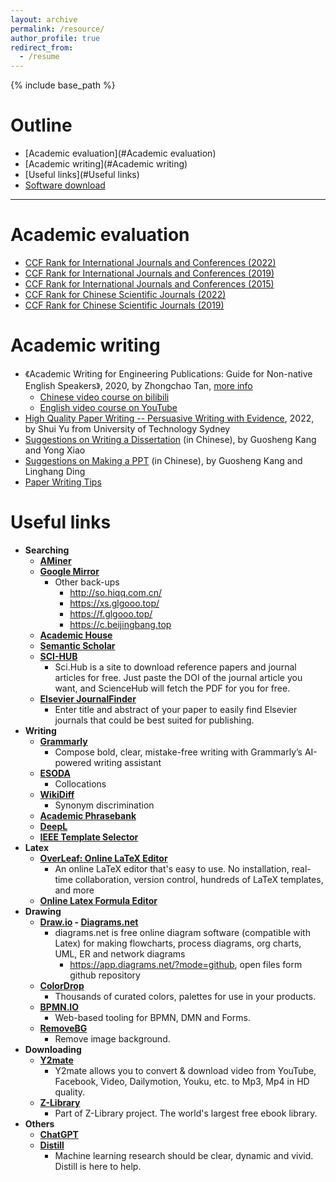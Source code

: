 ```yaml
---
layout: archive
permalink: /resource/
author_profile: true
redirect_from:
  - /resume
---
```


{% include base_path %}

Outline
======
- [Academic evaluation](#Academic evaluation)
- [Academic writing](#Academic writing)
- [Useful links](#Useful links)
- [Software download](http://guoshengkang.github.io/resource/software-collection)

------

<span id="Academic evaluation">Academic evaluation</span>
======
* [CCF Rank for International Journals and Conferences (2022)](http://guoshengkang.github.io/resources/2022_Rank_CCF推荐国际学术会议和期刊目录.pdf)
* [CCF Rank for International Journals and Conferences (2019)](http://guoshengkang.github.io/resources/2019_Rank_CCF推荐国际学术会议和期刊目录.pdf)
* [CCF Rank for International Journals and Conferences (2015)](http://guoshengkang.github.io/resources/2015_Rank_CCF推荐国际学术会议和期刊目录.pdf)
* [CCF Rank for Chinese Scientific Journals (2022)](http://guoshengkang.github.io/resources/2022_Rank_CCF推荐中文科技期刊目录.pdf)
* [CCF Rank for Chinese Scientific Journals (2019)](http://guoshengkang.github.io/resources/2019_Rank_CCF推荐中文科技期刊目录.pdf)

<span id="Academic writing">Academic writing</span>
======
  * 《Academic Writing for Engineering Publications: Guide for Non-native English Speakers》, 2020, by Zhongchao Tan, [more info](http://canapril.ca/training/)
    * [Chinese video course on bilibili](https://space.bilibili.com/673616380/)
    * [English video course on YouTube](https://www.youtube.com/channel/UC-hcoZ6zXISB75R3Il-776g/videos)
* [High Quality Paper Writing -- Persuasive Writing with Evidence](https://pan.baidu.com/s/1RNiIGGpFXK8xf95qF7lo_g?pwd=kang), 2022, by Shui Yu from University of Technology Sydney
* [Suggestions on Writing a Dissertation](https://pan.baidu.com/s/1JOLcxQYAf8W4cjO7nUv0ag?pwd=kang) (in Chinese), by Guosheng Kang and Yong Xiao
* [Suggestions on Making a PPT](https://pan.baidu.com/s/1KgL-a4acl_T8-WXvTERwwQ?pwd=kang) (in Chinese), by Guosheng Kang and Linghang Ding
* [Paper Writing Tips](https://github.com/MLNLP-World/Paper-Writing-Tips)

<span id="Useful links">Useful links</span>  
======
* **Searching**
  * **[AMiner](https://www.aminer.cn)**
  * **[Google Mirror](http://ac.scmor.com)**
    * Other back-ups
      * <http://so.hiqq.com.cn/>
      * <https://xs.glgooo.top/>
      * <https://f.glgooo.top/>
      * <https://c.beijingbang.top>
  * **[Academic House](http://sci.xueshuwu.cn)**
  * **[Semantic Scholar](https://www.semanticscholar.org)**
  * **[SCI-HUB](https://tool.yovisun.com/scihub/)**
    * Sci.Hub is a site to download reference papers and journal articles for free. Just paste the DOI of the journal article you want, and ScienceHub will fetch the PDF for you for free.
  * **[Elsevier JournalFinder](https://journalfinder.elsevier.com/)**
    * Enter title and abstract of your paper to easily find Elsevier journals that could be best suited for publishing.
* **Writing**
  * **[Grammarly](https://www.grammarly.com/)**
    * Compose bold, clear, mistake-free writing with Grammarly’s AI-powered writing assistant
  * **[ESODA](http://www.esoda.org/)**
    * Collocations 
  * **[WikiDiff](https://wikidiff.com/)**
    * Synonym discrimination
  * **[Academic Phrasebank](https://www.phrasebank.manchester.ac.uk/)**
  * **[DeepL](https://www.deepl.com/)**
  * **[IEEE Template Selector](https://template-selector.ieee.org/secure/templateSelector/publicationType)**
* **Latex**
  * **[OverLeaf: Online LaTeX Editor](https://www.overleaf.com/)**
    * An online LaTeX editor that's easy to use. No installation, real-time collaboration, version control, hundreds of LaTeX templates, and more
  * **[Online Latex Formula Editor](https://www.latexlive.com/home)**
* **Drawing**
  * **[Draw.io](https://draw.io) - [Diagrams.net](https://www.diagrams.net/)**
    * diagrams.net is free online diagram software (compatible with Latex) for making flowcharts, process diagrams, org charts, UML, ER and network diagrams
      * <https://app.diagrams.net/?mode=github>, open files form github repository
  * **[ColorDrop](https://colordrop.io/)**
    * Thousands of curated colors, palettes for use in your products.
  * **[BPMN.IO](https://bpmn.io/)**
    * Web-based tooling for BPMN, DMN and Forms.
  * **[RemoveBG](https://www.remove.bg/)**
    * Remove image background.
* **Downloading**
  * **[Y2mate](https://www.y2mate.com)**
    * Y2mate allows you to convert & download video from YouTube, Facebook, Video, Dailymotion, Youku, etc. to Mp3, Mp4 in HD quality.
  * **[Z-Library](https://z-lib.id/)**
    * Part of Z-Library project. The world's largest free ebook library.
* **Others**
  * **[ChatGPT](https://bzsln.cn/chatapp/)**
  * **[Distill](https://distill.pub/)**
    * Machine learning research should be clear, dynamic and vivid. Distill is here to help.
